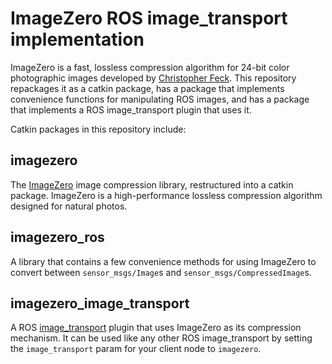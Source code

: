 # ImageZero ROS image\_transport implementation

ImageZero is a fast, lossless compression algorithm for 24-bit color photographic
images developed by [Christopher Feck](christoph@maxiom.de).  This repository
repackages it as a catkin package, has a package that implements convenience
functions for manipulating ROS images, and has a package that implements a ROS
image\_transport plugin that uses it.

Catkin packages in this repository include:

## imagezero

The [ImageZero](http://imagezero.maxiom.de/) image compression library, restructured into a catkin package.  ImageZero is a high-performance lossless compression algorithm designed for natural photos.

## imagezero\_ros

A library that contains a few convenience methods for using ImageZero to convert between `sensor_msgs/Image`s and `sensor_msgs/CompressedImage`s.

## imagezero\_image\_transport

A ROS [image\_transport](http://wiki.ros.org/image_transport) plugin that uses ImageZero as its compression mechanism.  It can be used like any other ROS image\_transport by setting the `image_transport` param for your client node to `imagezero`.
